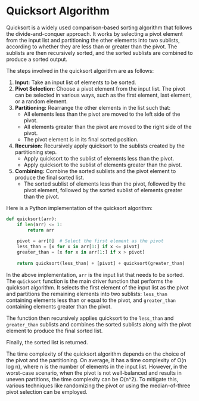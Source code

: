 # Quicksort Algorithm

Quicksort is a widely used comparison-based sorting algorithm that follows the divide-and-conquer approach. It works by selecting a pivot element from the input list and partitioning the other elements into two sublists, according to whether they are less than or greater than the pivot. The sublists are then recursively sorted, and the sorted sublists are combined to produce a sorted output.

The steps involved in the quicksort algorithm are as follows:

1. **Input:** Take an input list of elements to be sorted.
2. **Pivot Selection:** Choose a pivot element from the input list. The pivot can be selected in various ways, such as the first element, last element, or a random element.
3. **Partitioning:** Rearrange the other elements in the list such that:
   - All elements less than the pivot are moved to the left side of the pivot.
   - All elements greater than the pivot are moved to the right side of the pivot.
   - The pivot element is in its final sorted position.
4. **Recursion:** Recursively apply quicksort to the sublists created by the partitioning step.
   - Apply quicksort to the sublist of elements less than the pivot.
   - Apply quicksort to the sublist of elements greater than the pivot.
5. **Combining:** Combine the sorted sublists and the pivot element to produce the final sorted list.
   - The sorted sublist of elements less than the pivot, followed by the pivot element, followed by the sorted sublist of elements greater than the pivot.

Here is a Python implementation of the quicksort algorithm:

```python
def quicksort(arr):
    if len(arr) <= 1:
        return arr
    
    pivot = arr[0]  # Select the first element as the pivot
    less_than = [x for x in arr[1:] if x <= pivot]
    greater_than = [x for x in arr[1:] if x > pivot]
    
    return quicksort(less_than) + [pivot] + quicksort(greater_than)
```

In the above implementation, `arr` is the input list that needs to be sorted. The `quicksort` function is the main driver function that performs the quicksort algorithm. It selects the first element of the input list as the pivot and partitions the remaining elements into two sublists: `less_than` containing elements less than or equal to the pivot, and `greater_than` containing elements greater than the pivot.

The function then recursively applies quicksort to the `less_than` and `greater_than` sublists and combines the sorted sublists along with the pivot element to produce the final sorted list.

Finally, the sorted list is returned.

The time complexity of the quicksort algorithm depends on the choice of the pivot and the partitioning. On average, it has a time complexity of O(n log n), where n is the number of elements in the input list. However, in the worst-case scenario, when the pivot is not well-balanced and results in uneven partitions, the time complexity can be O(n^2). To mitigate this, various techniques like randomizing the pivot or using the median-of-three pivot selection can be employed.
